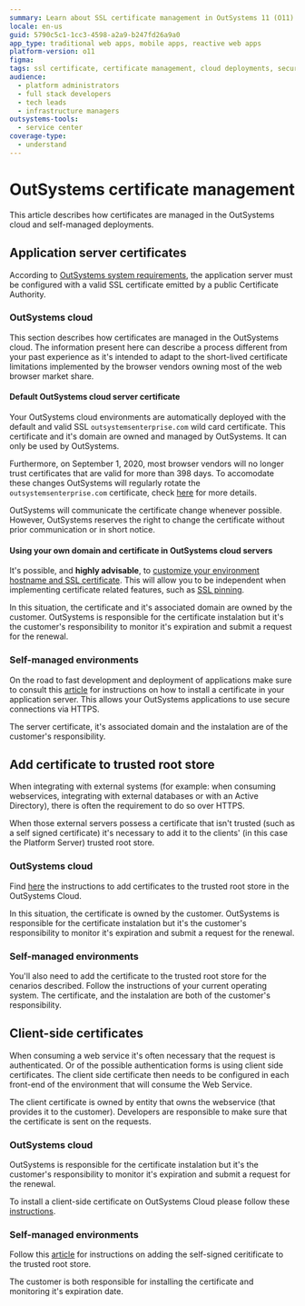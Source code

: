 ```yaml
---
summary: Learn about SSL certificate management in OutSystems 11 (O11) for cloud and self-managed deployments.
locale: en-us
guid: 5790c5c1-1cc3-4598-a2a9-b247fd26a9a0
app_type: traditional web apps, mobile apps, reactive web apps
platform-version: o11
figma:
tags: ssl certificate, certificate management, cloud deployments, security, browser compatibility
audience:
  - platform administrators
  - full stack developers
  - tech leads
  - infrastructure managers
outsystems-tools:
  - service center
coverage-type:
  - understand
---
```


# OutSystems certificate management

This article describes how certificates are managed in the OutSystems cloud and self-managed deployments.

## Application server certificates

According to [OutSystems system requirements](https://success.outsystems.com/Documentation/11/Setting_Up_OutSystems/OutSystems_system_requirements), the application server must be configured with a valid SSL certificate emitted by a public Certificate Authority.

### OutSystems cloud

This section describes how certificates are managed in the OutSystems cloud. The information present here can describe a process different from your past experience as it's intended to adapt to the short-lived certificate limitations implemented by the browser vendors owning most of the web browser market share.

#### Default OutSystems cloud server certificate

Your OutSystems cloud environments are automatically deployed with the default and valid SSL `outsystemsenterprise.com` wild card certificate. This certificate and it's domain are owned and managed by OutSystems. It can only be used by OutSystems.

Furthermore, on September 1, 2020, most browser vendors will no longer trust certificates that are valid for more than 398 days. To accomodate these changes OutSystems will regularly rotate the `outsystemsenterprise.com` certificate, check [here](https://success.outsystems.com/Support/Security/OutSystems_Cloud_certificate_rotation) for more details.

<div class="warning" markdown="1">

OutSystems will communicate the certificate change whenever possible. However, OutSystems reserves the right to change the certificate without prior communication or in short notice.

</div>

#### Using your own domain and certificate in OutSystems cloud servers

It's possible, and **highly advisable**, to [customize your environment hostname and SSL certificate](https://success.outsystems.com/Support/Enterprise_Customers/Installation/Enable_Custom_SSL_Domain_In_OutSystems_PaaS). This will allow you to be independent when implementing certificate related features, such as [SSL pinning](https://www.outsystems.com/forge/Component_Documentation.aspx?ProjectId=1873&ProjectName=ssl-pinning-plugin). 

In this situation, the certificate and it's associated domain are owned by the customer. OutSystems is responsible for the certificate instalation but it's the customer's responsibility to monitor it's expiration and submit a request for the renewal.

### Self-managed environments

On the road to fast development and deployment of applications make sure to consult this [article](https://success.outsystems.com/Support/Enterprise_Customers/Installation/How_to_install_an_SSL_Certificate_for_the_OutSystems_platform) for instructions on how to install a certificate in your application server. This allows your OutSystems applications to use secure connections via HTTPS.

The server certificate, it's associated domain and the instalation are of the customer's responsibility.

## Add certificate to trusted root store

When integrating with external systems (for example: when consuming webservices, integrating with external databases or with an Active Directory), there is often the requirement to do so over HTTPS.

When those external servers possess a certificate that isn't trusted (such as a self signed certificate) it's necessary to add it to the clients' (in this case the Platform Server) trusted root store. 

### OutSystems cloud

Find [here](https://success.outsystems.com/Support/Enterprise_Customers/Maintenance_and_Operations/Add_certificate_to_trusted_root_store_in_OutSystems_cloud) the instructions to add certificates to the trusted root store in the OutSystems Cloud.

In this situation, the certificate is owned by the customer. OutSystems is responsible for the certificate instalation but it's the customer's responsibility to monitor it's expiration and submit a request for the renewal.

### Self-managed environments

You'll also need to add the certificate to the trusted root store for the cenarios described. Follow the instructions of your current operating system.
The certificate, and the instalation are both of the customer's responsibility.


## Client-side certificates

When consuming a web service it's often necessary that the request is authenticated. Or of the possible authentication forms is using client side certificates. The client side certificate then needs to be configured in each front-end of the environment that will consume the Web Service. 

The client certificate is owned by entity that owns the webservice (that provides it to the customer). Developers are responsible to make sure that the certificate is sent on the requests.

### OutSystems cloud

OutSystems is responsible for the certificate instalation but it's the customer's responsibility to monitor it's expiration and submit a request for the renewal. 

To install a client-side certificate on OutSystems Cloud please follow these [instructions](https://success.outsystems.com/Support/Enterprise_Customers/Maintenance_and_Operations/Requesting_to_install_client-side_certificates_on_OutSystems_cloud).

### Self-managed environments

Follow this [article](https://success.outsystems.com/Support/Enterprise_Customers/Installation/Add_self_signed_certificate_to_trusted_root_store_on_OutSystems) for instructions on adding the self-signed ceritificate to the trusted root store.

The customer is both responsible for installing the certificate and monitoring it's expiration date.


